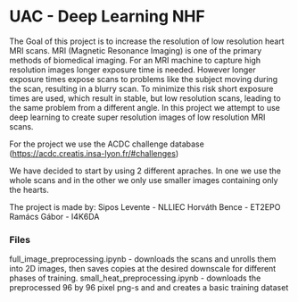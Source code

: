 # UAC - Deep Learning NHF

The Goal of this project is to increase the resolution of low resolution heart MRI scans. MRI (Magnetic Resonance Imaging) is one of the primary methods of biomedical imaging. For an MRI machine to capture high resolution images longer exposure time is needed. However longer exposure times expose scans to problems like the subject moving during the scan, resulting in a blurry scan. To minimize this risk short exposure times are used, which result in stable, but low resolution scans, leading to the same problem from a different angle. In this project we attempt to use deep learning to create super resolution images of low resolution MRI scans.

For the project we use the ACDC challenge database (https://acdc.creatis.insa-lyon.fr/#challenges)

We have decided to start by using 2 different apraches. In one we use the whole scans and in the other we only use smaller images containing only the hearts.

The project is made by:
Sipos Levente - NLLIEC
Horváth Bence - ET2EPO
Ramács Gábor - I4K6DA

### Files

full_image_preprocessing.ipynb - downloads the scans and unrolls them into 2D images, then saves copies at the desired downscale for different phases of training.
small_heat_preprocessing.ipynb - downloads the preprocessed 96 by 96 pixel png-s and and creates a basic training dataset
